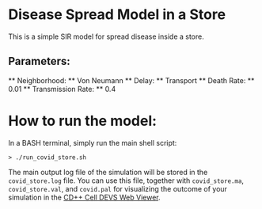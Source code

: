 # Disease Spread Model in a Store

This is a simple SIR model for spread disease inside a store.

## Parameters:

** Neighborhood: ** Von Neumann 
** Delay: ** Transport
** Death Rate: ** 0.01
** Transmission Rate: ** 0.4

# How to run the model:
In a BASH terminal, simply run the main shell script:
```shell
> ./run_covid_store.sh
```
The main output log file of the simulation will be stored in the `covid_store.log` file. You can use this file, together with `covid_store.ma`, `covid_store.val`, and `covid.pal` for visualizing the outcome of your simulation in the [CD++ Cell DEVS Web Viewer](https://omarhesham.com/arslab/webviewer/).

